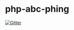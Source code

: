 # php-abc-phing

[![Gitter](https://badges.gitter.im/SetBased/php-abc-phing.svg)](https://gitter.im/SetBased/php-abc-phing?utm_source=badge&utm_medium=badge&utm_campaign=pr-badge&utm_content=badge)